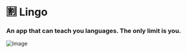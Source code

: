 # :u5272: Lingo
### An app that can teach you languages. The only limit is you.
![Image](https://mycroft.ai/wp-content/uploads/2018/05/languages-edited.png)

